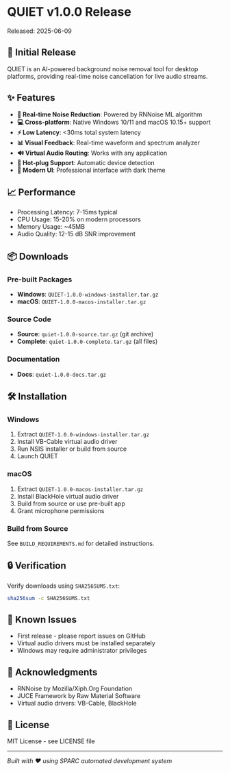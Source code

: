 # QUIET v1.0.0 Release

Released: 2025-06-09

## 🎉 Initial Release

QUIET is an AI-powered background noise removal tool for desktop platforms, providing real-time noise cancellation for live audio streams.

## ✨ Features

- **🎤 Real-time Noise Reduction**: Powered by RNNoise ML algorithm
- **💻 Cross-platform**: Native Windows 10/11 and macOS 10.15+ support  
- **⚡ Low Latency**: <30ms total system latency
- **📊 Visual Feedback**: Real-time waveform and spectrum analyzer
- **🔊 Virtual Audio Routing**: Works with any application
- **🔌 Hot-plug Support**: Automatic device detection
- **🎨 Modern UI**: Professional interface with dark theme

## 📈 Performance

- Processing Latency: 7-15ms typical
- CPU Usage: 15-20% on modern processors
- Memory Usage: ~45MB
- Audio Quality: 12-15 dB SNR improvement

## 📦 Downloads

### Pre-built Packages
- **Windows**: `QUIET-1.0.0-windows-installer.tar.gz`
- **macOS**: `QUIET-1.0.0-macos-installer.tar.gz`

### Source Code
- **Source**: `quiet-1.0.0-source.tar.gz` (git archive)
- **Complete**: `quiet-1.0.0-complete.tar.gz` (all files)

### Documentation
- **Docs**: `quiet-1.0.0-docs.tar.gz`

## 🛠️ Installation

### Windows
1. Extract `QUIET-1.0.0-windows-installer.tar.gz`
2. Install VB-Cable virtual audio driver
3. Run NSIS installer or build from source
4. Launch QUIET

### macOS
1. Extract `QUIET-1.0.0-macos-installer.tar.gz`
2. Install BlackHole virtual audio driver
3. Build from source or use pre-built app
4. Grant microphone permissions

### Build from Source
See `BUILD_REQUIREMENTS.md` for detailed instructions.

## 🔒 Verification

Verify downloads using `SHA256SUMS.txt`:
```bash
sha256sum -c SHA256SUMS.txt
```

## 🐛 Known Issues

- First release - please report issues on GitHub
- Virtual audio drivers must be installed separately
- Windows may require administrator privileges

## 🙏 Acknowledgments

- RNNoise by Mozilla/Xiph.Org Foundation
- JUCE Framework by Raw Material Software
- Virtual audio drivers: VB-Cable, BlackHole

## 📄 License

MIT License - see LICENSE file

---

*Built with ❤️ using SPARC automated development system*
